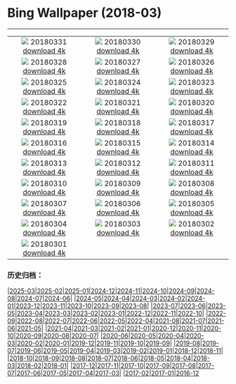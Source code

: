 # Bing Wallpaper (2018-03)
**************
| | | |
| :----: | :----: | :----: |
| ![](https://www.bing.com/az/hprichbg/rb/MarshmallowPeeps_ZH-CN7218406167_1920x1080.jpg) 20180331 [download 4k](https://www.bing.com/az/hprichbg/rb/MarshmallowPeeps_ZH-CN7218406167_UHD.jpg) | ![](https://www.bing.com/az/hprichbg/rb/NationalSpring_ZH-CN12829622213_1920x1080.jpg) 20180330 [download 4k](https://www.bing.com/az/hprichbg/rb/NationalSpring_ZH-CN12829622213_UHD.jpg) | ![](https://www.bing.com/az/hprichbg/rb/SplitVestibule_ZH-CN14312716793_1920x1080.jpg) 20180329 [download 4k](https://www.bing.com/az/hprichbg/rb/SplitVestibule_ZH-CN14312716793_UHD.jpg) |
| ![](https://www.bing.com/az/hprichbg/rb/HawaMahal_ZH-CN7126476273_1920x1080.jpg) 20180328 [download 4k](https://www.bing.com/az/hprichbg/rb/HawaMahal_ZH-CN7126476273_UHD.jpg) | ![](https://www.bing.com/az/hprichbg/rb/NCGSLShorelands_ZH-CN10992961198_1920x1080.jpg) 20180327 [download 4k](https://www.bing.com/az/hprichbg/rb/NCGSLShorelands_ZH-CN10992961198_UHD.jpg) | ![](https://www.bing.com/az/hprichbg/rb/DragonflyMacro_ZH-CN9950962027_1920x1080.jpg) 20180326 [download 4k](https://www.bing.com/az/hprichbg/rb/DragonflyMacro_ZH-CN9950962027_UHD.jpg) |
| ![](https://www.bing.com/az/hprichbg/rb/BrokenObelisk_ZH-CN11618156016_1920x1080.jpg) 20180325 [download 4k](https://www.bing.com/az/hprichbg/rb/BrokenObelisk_ZH-CN11618156016_UHD.jpg) | ![](https://www.bing.com/az/hprichbg/rb/Poortersloge_ZH-CN11453345050_1920x1080.jpg) 20180324 [download 4k](https://www.bing.com/az/hprichbg/rb/Poortersloge_ZH-CN11453345050_UHD.jpg) | ![](https://www.bing.com/az/hprichbg/rb/ToucanetEcuador_ZH-CN11298988903_1920x1080.jpg) 20180323 [download 4k](https://www.bing.com/az/hprichbg/rb/ToucanetEcuador_ZH-CN11298988903_UHD.jpg) |
| ![](https://www.bing.com/az/hprichbg/rb/PeruCanyonClouds_ZH-CN10405307621_1920x1080.jpg) 20180322 [download 4k](https://www.bing.com/az/hprichbg/rb/PeruCanyonClouds_ZH-CN10405307621_UHD.jpg) | ![](https://www.bing.com/az/hprichbg/rb/WorldWaterDay_ZH-CN11747740536_1920x1080.jpg) 20180321 [download 4k](https://www.bing.com/az/hprichbg/rb/WorldWaterDay_ZH-CN11747740536_UHD.jpg) | ![](https://www.bing.com/az/hprichbg/rb/Sunbird1_ZH-CN12058461588_1920x1080.jpg) 20180320 [download 4k](https://www.bing.com/az/hprichbg/rb/Sunbird1_ZH-CN12058461588_UHD.jpg) |
| ![](https://www.bing.com/az/hprichbg/rb/TulipsEquinox_ZH-CN11213785857_1920x1080.jpg) 20180319 [download 4k](https://www.bing.com/az/hprichbg/rb/TulipsEquinox_ZH-CN11213785857_UHD.jpg) | ![](https://www.bing.com/az/hprichbg/rb/DragonBridge_ZH-CN12321283639_1920x1080.jpg) 20180318 [download 4k](https://www.bing.com/az/hprichbg/rb/DragonBridge_ZH-CN12321283639_UHD.jpg) | ![](https://www.bing.com/az/hprichbg/rb/XmasTreeRoad_ZH-CN11556502034_1920x1080.jpg) 20180317 [download 4k](https://www.bing.com/az/hprichbg/rb/XmasTreeRoad_ZH-CN11556502034_UHD.jpg) |
| ![](https://www.bing.com/az/hprichbg/rb/RossErrilly_ZH-CN11204408260_1920x1080.jpg) 20180316 [download 4k](https://www.bing.com/az/hprichbg/rb/RossErrilly_ZH-CN11204408260_UHD.jpg) | ![](https://www.bing.com/az/hprichbg/rb/WolongPanda_ZH-CN10957042976_1920x1080.jpg) 20180315 [download 4k](https://www.bing.com/az/hprichbg/rb/WolongPanda_ZH-CN10957042976_UHD.jpg) | ![](https://www.bing.com/az/hprichbg/rb/PaperboyoOctopus_ZH-CN9384087611_1920x1080.jpg) 20180314 [download 4k](https://www.bing.com/az/hprichbg/rb/PaperboyoOctopus_ZH-CN9384087611_UHD.jpg) |
| ![](https://www.bing.com/az/hprichbg/rb/ToroidalBubble_ZH-CN10711997835_1920x1080.jpg) 20180313 [download 4k](https://www.bing.com/az/hprichbg/rb/ToroidalBubble_ZH-CN10711997835_UHD.jpg) | ![](https://www.bing.com/az/hprichbg/rb/PulauWayagIslands_ZH-CN11954777980_1920x1080.jpg) 20180312 [download 4k](https://www.bing.com/az/hprichbg/rb/PulauWayagIslands_ZH-CN11954777980_UHD.jpg) | ![](https://www.bing.com/az/hprichbg/rb/Sanderlings_ZH-CN9697685009_1920x1080.jpg) 20180311 [download 4k](https://www.bing.com/az/hprichbg/rb/Sanderlings_ZH-CN9697685009_UHD.jpg) |
| ![](https://www.bing.com/az/hprichbg/rb/OlomoucClock_ZH-CN14494749598_1920x1080.jpg) 20180310 [download 4k](https://www.bing.com/az/hprichbg/rb/OlomoucClock_ZH-CN14494749598_UHD.jpg) | ![](https://www.bing.com/az/hprichbg/rb/JohnstonCanyon_ZH-CN13093779174_1920x1080.jpg) 20180309 [download 4k](https://www.bing.com/az/hprichbg/rb/JohnstonCanyon_ZH-CN13093779174_UHD.jpg) | ![](https://www.bing.com/az/hprichbg/rb/DCCB_ZH-CN12497477745_1920x1080.jpg) 20180308 [download 4k](https://www.bing.com/az/hprichbg/rb/DCCB_ZH-CN12497477745_UHD.jpg) |
| ![](https://www.bing.com/az/hprichbg/rb/FearlessGirl_ZH-CN8770808173_1920x1080.jpg) 20180307 [download 4k](https://www.bing.com/az/hprichbg/rb/FearlessGirl_ZH-CN8770808173_UHD.jpg) | ![](https://www.bing.com/az/hprichbg/rb/NovaScotiaIce_ZH-CN11765767656_1920x1080.jpg) 20180306 [download 4k](https://www.bing.com/az/hprichbg/rb/NovaScotiaIce_ZH-CN11765767656_UHD.jpg) | ![](https://www.bing.com/az/hprichbg/rb/Landsat7Bahamas_ZH-CN8824105008_1920x1080.jpg) 20180305 [download 4k](https://www.bing.com/az/hprichbg/rb/Landsat7Bahamas_ZH-CN8824105008_UHD.jpg) |
| ![](https://www.bing.com/az/hprichbg/rb/SeattlePublicLibrary_ZH-CN9936150641_1920x1080.jpg) 20180304 [download 4k](https://www.bing.com/az/hprichbg/rb/SeattlePublicLibrary_ZH-CN9936150641_UHD.jpg) | ![](https://www.bing.com/az/hprichbg/rb/AustralianBaobab_ZH-CN9394891464_1920x1080.jpg) 20180303 [download 4k](https://www.bing.com/az/hprichbg/rb/AustralianBaobab_ZH-CN9394891464_UHD.jpg) | ![](https://www.bing.com/az/hprichbg/rb/MountainCougar_ZH-CN11605954810_1920x1080.jpg) 20180302 [download 4k](https://www.bing.com/az/hprichbg/rb/MountainCougar_ZH-CN11605954810_UHD.jpg) |
| ![](https://www.bing.com/az/hprichbg/rb/LanternFestial_ZH-CN13235289391_1920x1080.jpg) 20180301 [download 4k](https://www.bing.com/az/hprichbg/rb/LanternFestial_ZH-CN13235289391_UHD.jpg) |  |  |

### 历史归档：

|[2025-03](/../2025-03/2025-03.md)|[2025-02](/../2025-02/2025-02.md)|[2025-01](/../2025-01/2025-01.md)|[2024-12](/../2024-12/2024-12.md)|[2024-11](/../2024-11/2024-11.md)|[2024-10](/../2024-10/2024-10.md)|[2024-09](/../2024-09/2024-09.md)|[2024-08](/../2024-08/2024-08.md)|[2024-07](/../2024-07/2024-07.md)|[2024-06](/../2024-06/2024-06.md)|
|[2024-05](/../2024-05/2024-05.md)|[2024-04](/../2024-04/2024-04.md)|[2024-03](/../2024-03/2024-03.md)|[2024-02](/../2024-02/2024-02.md)|[2024-01](/../2024-01/2024-01.md)|[2023-12](/../2023-12/2023-12.md)|[2023-11](/../2023-11/2023-11.md)|[2023-10](/../2023-10/2023-10.md)|[2023-09](/../2023-09/2023-09.md)|[2023-08](/../2023-08/2023-08.md)|
|[2023-07](/../2023-07/2023-07.md)|[2023-06](/../2023-06/2023-06.md)|[2023-05](/../2023-05/2023-05.md)|[2023-04](/../2023-04/2023-04.md)|[2023-03](/../2023-03/2023-03.md)|[2023-02](/../2023-02/2023-02.md)|[2023-01](/../2023-01/2023-01.md)|[2022-12](/../2022-12/2022-12.md)|[2022-11](/../2022-11/2022-11.md)|[2022-10](/../2022-10/2022-10.md)|
|[2022-09](/../2022-09/2022-09.md)|[2022-08](/../2022-08/2022-08.md)|[2022-07](/../2022-07/2022-07.md)|[2022-06](/../2022-06/2022-06.md)|[2022-05](/../2022-05/2022-05.md)|[2022-04](/../2022-04/2022-04.md)|[2021-08](/../2021-08/2021-08.md)|[2021-07](/../2021-07/2021-07.md)|[2021-06](/../2021-06/2021-06.md)|[2021-05](/../2021-05/2021-05.md)|
|[2021-04](/../2021-04/2021-04.md)|[2021-03](/../2021-03/2021-03.md)|[2021-02](/../2021-02/2021-02.md)|[2021-01](/../2021-01/2021-01.md)|[2020-12](/../2020-12/2020-12.md)|[2020-11](/../2020-11/2020-11.md)|[2020-10](/../2020-10/2020-10.md)|[2020-09](/../2020-09/2020-09.md)|[2020-08](/../2020-08/2020-08.md)|[2020-07](/../2020-07/2020-07.md)|
|[2020-06](/../2020-06/2020-06.md)|[2020-05](/../2020-05/2020-05.md)|[2020-04](/../2020-04/2020-04.md)|[2020-03](/../2020-03/2020-03.md)|[2020-02](/../2020-02/2020-02.md)|[2020-01](/../2020-01/2020-01.md)|[2019-12](/../2019-12/2019-12.md)|[2019-11](/../2019-11/2019-11.md)|[2019-10](/../2019-10/2019-10.md)|[2019-09](/../2019-09/2019-09.md)|
|[2019-08](/../2019-08/2019-08.md)|[2019-07](/../2019-07/2019-07.md)|[2019-06](/../2019-06/2019-06.md)|[2019-05](/../2019-05/2019-05.md)|[2019-04](/../2019-04/2019-04.md)|[2019-03](/../2019-03/2019-03.md)|[2019-02](/../2019-02/2019-02.md)|[2019-01](/../2019-01/2019-01.md)|[2018-12](/../2018-12/2018-12.md)|[2018-11](/../2018-11/2018-11.md)|
|[2018-10](/../2018-10/2018-10.md)|[2018-09](/../2018-09/2018-09.md)|[2018-08](/../2018-08/2018-08.md)|[2018-07](/../2018-07/2018-07.md)|[2018-06](/../2018-06/2018-06.md)|[2018-05](/../2018-05/2018-05.md)|[2018-04](/../2018-04/2018-04.md)|[2018-03](/2018-03.md)|[2018-02](/../2018-02/2018-02.md)|[2018-01](/../2018-01/2018-01.md)|
|[2017-12](/../2017-12/2017-12.md)|[2017-11](/../2017-11/2017-11.md)|[2017-10](/../2017-10/2017-10.md)|[2017-09](/../2017-09/2017-09.md)|[2017-08](/../2017-08/2017-08.md)|[2017-07](/../2017-07/2017-07.md)|[2017-06](/../2017-06/2017-06.md)|[2017-05](/../2017-05/2017-05.md)|[2017-04](/../2017-04/2017-04.md)|[2017-03](/../2017-03/2017-03.md)|
|[2017-02](/../2017-02/2017-02.md)|[2017-01](/../2017-01/2017-01.md)|[2016-12](/../2016-12/2016-12.md)